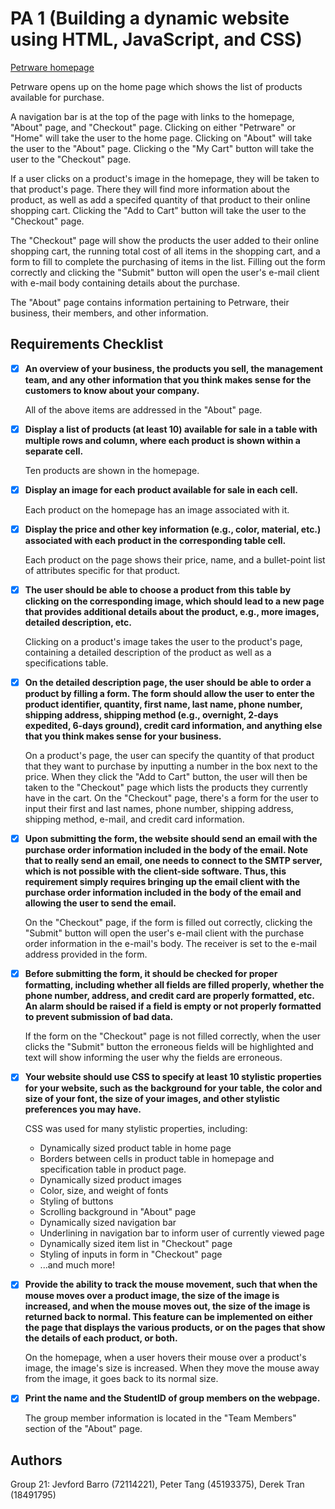# PA 1 (Building a dynamic website using HTML, JavaScript, and CSS)
[Petrware homepage](http://circinus-26.ics.uci.edu:8080/project1/index.html)

Petrware opens up on the home page which shows the list of products available for purchase. 

A navigation bar is at the top of the page with links to the homepage, "About" page, and "Checkout" page. Clicking on either "Petrware" or "Home" will take the user to the home page. Clicking on "About" will take the user to the "About" page. Clicking o the "My Cart" button will take the user to the "Checkout" page.

If a user clicks on a product's image in the homepage, they will be taken to that product's page. There they will find more information about the product, as well as add a specifed quantity of that product to their online shopping cart. Clicking the "Add to Cart" button will take the user to the "Checkout" page.

The "Checkout" page will show the products the user added to their online shopping cart, the running total cost of all items in the shopping cart, and a form to fill to complete the purchasing of items in the list. Filling out the form correctly and clicking the "Submit" button will open the user's e-mail client with e-mail body containing details about the purchase.

The "About" page contains information pertaining to Petrware, their business, their members, and other information.

## Requirements Checklist

- [x] **An overview of your business, the products you sell, the management team, and any other information that you think makes sense for the customers to know about your company.**

   All of the above items are addressed in the "About" page.

- [x] **Display a list of products (at least 10) available for sale in a table with multiple rows and column, where each product is shown within a separate cell.**

   Ten products are shown in the homepage.

- [x] **Display an image for each product available for sale in each cell.**

   Each product on the homepage has an image associated with it.
   
- [x] **Display the price and other key information (e.g., color, material, etc.) associated with each product in the corresponding table cell.**
   
   Each product on the page shows their price, name, and a bullet-point list of attributes specific for that product.
   
- [x] **The user should be able to choose a product from this table by clicking on the corresponding image, which should lead to a new page that provides additional details about the product, e.g., more images, detailed description, etc.** 

   Clicking on a product's image takes the user to the product's page, containing a detailed description of the product as well as a specifications table.

- [x] **On the detailed description page, the user should be able to order a product by filling a form. The form should allow the user to enter the product identifier, quantity, first name, last name, phone number, shipping address, shipping method (e.g., overnight, 2-days expedited, 6-days ground), credit card information, and anything else that you think makes sense for your business.**

   On a product's page, the user can specify the quantity of that product that they want to purchase by inputting a number in the box next to the price. When they click the "Add to Cart" button, the user will then be taken to the "Checkout" page which lists the products they currently have in the cart. On the "Checkout" page, there's a form for the user to input their first and last names, phone number, shipping address, shipping method, e-mail, and credit card information.

- [x] **Upon submitting the form, the website should send an email with the purchase order information included in the body of the email. Note that to really send an email, one needs to connect to the SMTP server, which is not possible with the client-side software. Thus, this requirement simply requires bringing up the email client with the purchase order information included in the body of the email and allowing the user to send the email.**

   On the "Checkout" page, if the form is filled out correctly, clicking the "Submit" button will open the user's e-mail client with the purchase order information in the e-mail's body. The receiver is set to the e-mail address provided in the form.

- [x] **Before submitting the form, it should be checked for proper formatting, including whether all fields are filled properly, whether the phone number, address, and credit card are properly formatted, etc. An alarm should be raised if a field is empty or not properly formatted to prevent submission of bad data.** 

   If the form on the "Checkout" page is not filled correctly, when the user clicks the "Submit" button the erroneous fields will be highlighted and text will show informing the user why the fields are erroneous.
   
- [x] **Your website should use CSS to specify at least 10 stylistic properties for your website, such as the background for your table, the color and size of your font, the size of your images, and other stylistic preferences you may have.**

   CSS was used for many stylistic properties, including:
   * Dynamically sized product table in home page
   * Borders between cells in product table in homepage and specification table in product page.
   * Dynamically sized product images
   * Color, size, and weight of fonts
   * Styling of buttons
   * Scrolling background in "About" page
   * Dynamically sized navigation bar
   * Underlining in navigation bar to inform user of currently viewed page
   * Dynamically sized item list in "Checkout" page
   * Styling of inputs in form in "Checkout" page
   * ...and much more!

- [x] **Provide the ability to track the mouse movement, such that when the mouse moves over a product image, the size of the image is increased, and when the mouse moves out, the size of the image is returned back to normal. This feature can be implemented on either the page that displays the various products, or on the pages that show the details of each product, or both.**

  On the homepage, when a user hovers their mouse over a product's image, the image's size is increased. When they move the mouse away from the image, it goes back to its normal size.

- [x] **Print the name and the StudentID of group members on the webpage.**

  The group member information is located in the "Team Members" section of the "About" page.

## Authors
Group 21: Jevford Barro (72114221), Peter Tang (45193375), Derek Tran (18491795)
